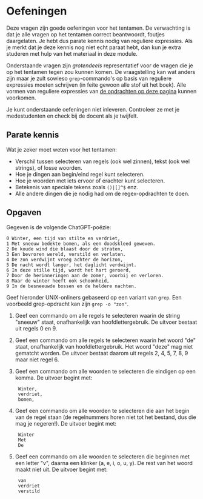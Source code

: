# Oefeningen

Deze vragen zijn goede oefeningen voor het tentamen. De verwachting is dat je alle vragen op het tentamen correct beantwoordt, foutjes daargelaten. Je hebt dus parate kennis nodig van reguliere expressies. Als je merkt dat je deze kennis nog niet echt paraat hebt, dan kun je extra studeren met hulp van het materiaal in deze module.

Onderstaande vragen zijn *grotendeels* representatief voor de vragen die je op het tentamen tegen zou kunnen komen. De vraagstelling kan wat anders zijn maar je zult sowieso `grep`-commando's op basis van reguliere expressies moeten schrijven (in feite gewoon alle stof uit het boek). Alle vormen van reguliere expressies van [de opdrachten op deze pagina](/onderwerpen/regex/grep) kunnen voorkomen.

Je kunt onderstaande oefeningen niet inleveren. Controleer ze met je medestudenten en check bij de docent als je twijfelt.


## Parate kennis

Wat je zeker moet weten voor het tentamen:

- Verschil tussen selecteren van regels (ook wel zinnen), tekst (ook wel strings), of losse woorden.
- Hoe je dingen aan begin/eind regel kunt selecteren.
- Hoe je woorden met iets ervoor of erachter kunt selecteren.
- Betekenis van speciale tekens zoals `()|[]^$` enz.
- Alle andere dingen die je nodig had om de regex-opdrachten te doen.


## Opgaven

Gegeven is de volgende ChatGPT-poëzie:

    0 Winter, een tijd van stilte en verdriet,
    1 Met sneeuw bedekte bomen, als een doodskleed geweven.
    2 De koude wind die blaast door de straten,
    3 Een bevroren wereld, verstild en verlaten.
    4 De zon verdwijnt vroeg achter de horizon,
    5 De nacht wordt langer, het daglicht verdwijnt.
    6 In deze stille tijd, wordt het hart geroerd,
    7 Door de herinneringen aan de zomer, voorbij en verloren.
    8 Maar de winter heeft ook schoonheid,
    9 In de besneeuwde bossen en de heldere nachten.

Geef hieronder UNIX-onliners gebaseerd op een variant van `grep`. Een voorbeeld grep-opdracht kan zijn `grep -o "zon"`.

1. Geef een commando om alle regels te selecteren waarin de string "sneeuw" staat, onafhankelijk van hoofdlettergebruik. De uitvoer bestaat uit regels 0 en 9.

2. Geef een commando om alle regels te selecteren waarin het woord "de" staat, onafhankelijk van hoofdlettergebruik. Het woord "deze" mag niet gematcht worden. De uitvoer bestaat daarom uit regels 2, 4, 5, 7, 8, 9 maar niet regel 6.

3. Geef een commando om alle woorden te selecteren die eindigen op een komma. De uitvoer begint met:

        Winter,
        verdriet,
        bomen,

4. Geef een commando om alle woorden te selecteren die aan het begin van de regel staan (de regelnummers horen niet tot het bestand, dus die mag je negeren!). De uitvoer begint met:

        Winter
        Met
        De

5. Geef een commando om alle woorden te selecteren die beginnen met een letter "v", daarna een klinker (a, e, i, o, u, y). De rest van het woord maakt niet uit. De uitvoer begint met:

        van
        verdriet
        verstild
